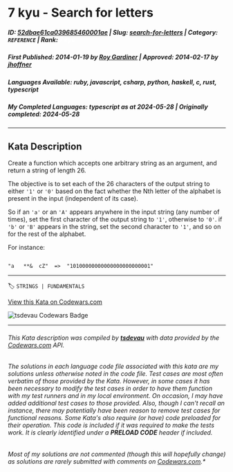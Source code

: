 # 7 kyu - Search for letters

##### **ID**: [52dbae61ca039685460001ae](https://www.codewars.com/kata/52dbae61ca039685460001ae) | **Slug**: [search-for-letters](https://www.codewars.com/kata/52dbae61ca039685460001ae) | **Category**: `REFERENCE` | **Rank**: <span style="color:white">7 kyu</span>

##### **First Published**: 2014-01-19 ***by*** [Roy Gardiner](https://www.codewars.com/users/Roy%20Gardiner) | **Approved**: 2014-02-17 ***by*** [jhoffner](https://www.codewars.com/users/jhoffner)

##### **Languages Available**: ruby, javascript, csharp, python, haskell, c, rust, typescript

##### **My Completed Languages**: typescript ***as at*** 2024-05-28 | **Originally completed**: 2024-05-28

---

## Kata Description


Create a function which accepts one arbitrary string as an argument, and return a string of length 26.



The objective is to set each of the 26 characters of the output string to either `'1'` or `'0'` based on the fact whether the Nth letter of the alphabet is present in the input (independent of its case).



So if an `'a'` or an `'A'` appears anywhere in the input string (any number of times), set the first character of the output string to `'1'`, otherwise to `'0'`. if `'b'` or `'B'` appears in the string, set the second character to `'1'`, and so on for the rest of the alphabet.



For instance:



```

"a   **&  cZ"  =>  "10100000000000000000000001"

```

---


🏷 `STRINGS | FUNDAMENTALS`


[View this Kata on Codewars.com](https://www.codewars.com/kata/52dbae61ca039685460001ae)

![](https://www.codewars.com/users/jdold07/badges/large "tsdevau Codewars Badge")

---

###### *This Kata description was compiled by [**tsdevau**](https://tsdev.au) with data provided by the [Codewars.com](https://www.codewars.com) API.*

###### *The solutions in each language code file associated with this kata are my solutions unless otherwise noted in the code file.  Test cases are most often verbatim of those provided by the Kata.  However, in some cases it has been necessary to modify the test cases in order to have them function with my test runners and in my local environment.  On occasion, I may have added additional test cases to those provided.  Also, though I can't recall an instance, there may potentially have been reason to remove test cases for functional reasons.  Some Kata's also require (*or have*) code preloaded for their operation.  This code is included if it was required to make the tests work.  It is clearly identified under a **PRELOAD CODE** header if included.*

###### Most of my solutions are not commented (*though this will hopefully change*) as solutions are rarely submitted with comments on [Codewars.com](https://www.codewars.com).*
